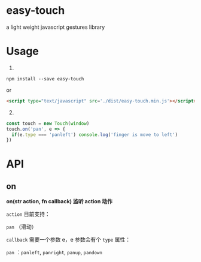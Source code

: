 # easy-touch
a light weight javascript gestures library

# Usage
1.

```
npm install --save easy-touch
```
or 
```html 
<script type="text/javascript" src='./dist/easy-touch.min.js'></script>
```

2.

```js 
const touch = new Touch(window)
touch.on('pan', e => {
  if(e.type === 'panleft') console.log('finger is move to left')
})
```

# API
## on
**on(str action, fn callback) 监听 action 动作**

`action` 目前支持：

 `pan` （滑动） 

`callback` 需要一个参数 e，e 参数会有个 `type` 属性：

`pan` ：`panleft`, `panright`, `panup`, `pandown`